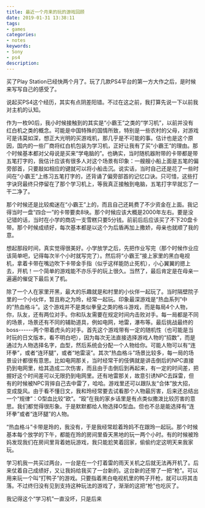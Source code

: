 ```yaml
---
title: 最近一个月来的玩的游戏回顾
date: 2019-01-31 13:38:11
tags:
- games
categories:
- notes
keywords:
- Sony
- ps4
description:
---
```


买了Play Station已经快两个月了。玩了几款PS4平台的第一方大作之后，是时候来写写自己的感受了。

<!--more-->

说起买PS4这个经历，其实有点阴差阳错。不过在这之前，我打算先说一下以前我对主机的认知。

作为一枚90后，我小时候接触到的其实是“小霸王”之类的“学习机”，以前并没有红白机之类的概念。可能是中国特殊的国情所致，特别是一些农村的父母，对游戏可是讳莫如深，想正大光明的买游戏机，那几乎是不可能的事。估计也是这个原因，国内的一些厂商将红白机包装为学习机，正好让我有了买“小霸王”的理由。那个时候基本都对父母说是买来“学电脑的”。也确实，当时随机器附带的卡带都是带五笔打字的，我估计应该有很多人对这个场景有印象：一艘艘小船上面是五笔的偏旁部首，只要敲如相应的键就可以将小船击沉。说实话，当时自己还是花了一些时间在“小霸王”上练习五笔打字的，还背诵了偏旁部首的记忆口诀。只可惜，这些打字诀窍最终只停留在了那个学习机上，等我真正接触到电脑，五笔打字早就忘了一干二净了。

那个时候还是比较痴迷在“小霸王”上的，而且自己还耗费了不少资金在上面。我记得当时一盘“四合一”的卡带要卖8块。那个时候应该大概是2000年左右。要是没记错的话，当时在小学的商店一支雪糕只要5分钱。前前后后应该买了不下20盘卡带。那个时候成绩好，每次基本都是以这个为后盾再加上撒娇，母亲也就顺了我的意。

想起那段时间，真实觉得很美好。小学放学之后，先把作业写完（那个时候作业应该简单吧，记得每次半个小时就写完了）。然后将“小霸王”接上家里的黑白电视机，拿着卡带在嘴边吹下卡带金手指（似乎这样能防止死机），小心翼翼的摁上去，开机！一个简单的游戏能不亦乐乎的玩上很久。当然了，最后肯定是在母亲一遍遍的催促下最后关了机。

除了一个人在家里开黑，最大的乐趣就是和村里的小伙伴一起玩了。当时隔壁院子里的一个小伙伴，暂且称之为玲，经常一起玩。印象最深游戏是“热血系列”中的“热血格斗”。这个游戏并不是类似拳皇之类的格斗游戏，而是每局4个人物，你，队友，还有两位对手。你和队友需要在规定时间内击败对手。每一局都是不同的场景，场景还有不同的辅助道具，例如电网，地雷，瀑布等。最后挑战最终的boss------两个带着虎头的对手。首先这个游戏带有一定的随机性（也可能是当时玩的日文版本，看不明白吧），因为每次无法直接选择游戏人物的“招数”，而是通过为人物选择名字，血型，然后系统会分配一个人物给你。可能人物可以有“连环拳”，或者“连环腿”，或者“地雷滚”。其次“热血格斗”场景比较多，每一局的场景设计都很有意思。比如电网那关，当时经常干的伎俩就是讲击倒后的NPC直接扔到电网里，给其造成二次伤害，而且由于击倒后到再起来，有一定的时间差，把握好这个时间差可以无限扔到电网里。还有地雷那关，故意引诱NPC去踩雷，但有的时候被NPC背摔自己去中雷了，哈哈。游戏里还可以跟队友“合体”放大招，变成旋风。由于看不懂日文，我和玲经常要去试看那个人物最厉害，后来还总结出一个“规律”：O型血比较“欧”。“殴”在我的家乡话里是有点类似撒泼比较厉害的意思。我们都觉得很形象。于是默默都给人物选择O型血。但也不总是能选择有“连环拳”或者“连环腿”的人物。

“热血格斗”卡带是玲的，我没有，于是我经常趁着玲妈不在跟玲一起玩。那个时候基本每个放学的下午，都能在玲的房间里昏天黑地的玩一两个小时。有的时候被玲妈发现我们在房间里背着她玩游戏，我只能尬笑着回家，偷偷约定这明天来我家玩。

学习机我一共买过两台，一台是在一个打着雷的雨天关机之后就无法再开机了。后来仗着自己成绩好，又让我妈给我买了一台新的。这台新的还带了一把“枪”。可以用来玩一个叫“打鸭子”的游戏。只要指着黑白电视机里的鸭子开枪，就可以将其击落。不过终归没有见到支持这种玩法的游戏了，渐渐的这把“枪”也吃灰了。



我记得这个“学习机”一直没坏，只是后来
